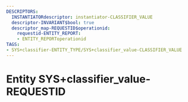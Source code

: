 ```yaml
---
DESCRIPTORS:
  INSTANTIATORdescriptor: instantiator-CLASSIFIER_VALUE
  descriptor-INVARIANT$bool: true
  descriptor_map-REQUESTID$operationid:
    requestid-ENTITY_REPORT:
    - ENTITY_REPORToperationid
TAGS:
- SYS+classifier-ENTITY_TYPE/SYS+classifier_value-CLASSIFIER_VALUE
---
```

# Entity SYS+classifier_value-REQUESTID

